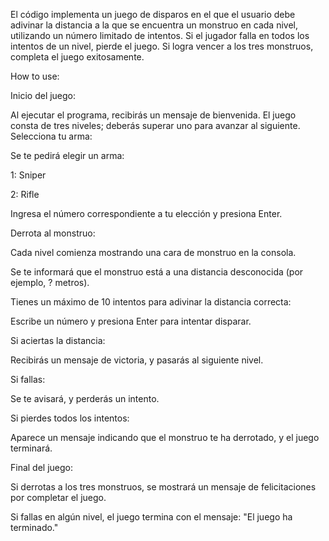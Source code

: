 El código implementa un juego de disparos en el que el usuario debe adivinar la distancia a la que se encuentra un monstruo en cada nivel, utilizando un número limitado de intentos. 
Si el jugador falla en todos los intentos de un nivel, pierde el juego. 
Si logra vencer a los tres monstruos, completa el juego exitosamente.

How to use:

Inicio del juego:

Al ejecutar el programa, recibirás un mensaje de bienvenida.
El juego consta de tres niveles; deberás superar uno para avanzar al siguiente.
Selecciona tu arma:

Se te pedirá elegir un arma:

1: Sniper

2: Rifle

Ingresa el número correspondiente a tu elección y presiona Enter.

Derrota al monstruo:

Cada nivel comienza mostrando una cara de monstruo en la consola.

Se te informará que el monstruo está a una distancia desconocida (por ejemplo, ? metros).

Tienes un máximo de 10 intentos para adivinar la distancia correcta:

Escribe un número y presiona Enter para intentar disparar.

Si aciertas la distancia:

Recibirás un mensaje de victoria, y pasarás al siguiente nivel.

Si fallas:

Se te avisará, y perderás un intento.

Si pierdes todos los intentos:

Aparece un mensaje indicando que el monstruo te ha derrotado, y el juego terminará.

Final del juego:

Si derrotas a los tres monstruos, se mostrará un mensaje de felicitaciones por completar el juego.

Si fallas en algún nivel, el juego termina con el mensaje: "El juego ha terminado."
